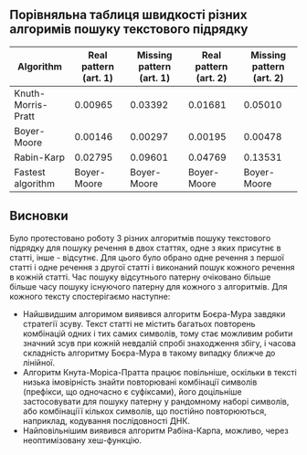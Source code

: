 ## Порівняльна таблиця швидкості різних алгоримів пошуку текстового підрядку  
| Algorithm                 | Real pattern (art. 1)     | Missing pattern (art. 1)  | Real pattern (art. 2)     | Missing pattern (art. 2)  |
| ------------------------- | ------------------------- | ------------------------- | ------------------------- | ------------------------- |
| Knuth-Morris-Pratt        |                   0.00965 |                   0.03392 |                   0.01681 |                   0.05010 |
| Boyer-Moore               |                   0.00146 |                   0.00297 |                   0.00195 |                   0.00478 |
| Rabin-Karp                |                   0.02795 |                   0.09601 |                   0.04769 |                   0.13531 |
| Fastest algorithm         | Boyer-Moore               | Boyer-Moore               | Boyer-Moore               | Boyer-Moore               |

## Висновки
Було протестовано роботу 3 різних алгоритмів пошуку текстового підрядку для пошуку речення в двох статтях, одне з яких присутнє в статті, інше - відсутнє. Для цього було обрано одне речення з першої статті і одне речення з другої статті і виконаний пошук кожного речення в кожній статті. Час пошуку відсутнього патерну очіковано більше більше часу пошуку існуючого патерну для кожного з алгоритмів. Для кожного тексту спостерігаємо наступне:
- Найшвидшим алгоримом виявився алгоритм Боєра-Мура завдяки стратегії зсуву. Текст статті не містить багатьох повторень комбінацій одних і тих самих символів, тому стає можливим робити значний зсув при кожній невдалій спробі знаходження збігу, і часова складність алгоритму Боєра-Мура в такому випадку ближче до лінійної. 
- Алгоритм Кнута-Моріса-Пратта працює повільніше, оскільки в тексті низька імовірність знайти повторювані комбінації символів (префікси, що одночасно є суфіксами), його доцільніше застосовувати для пошуку патерну у рандомному наборі символів, або комбінаціїї кількох символів, що постійно повторюються, наприклад, кодування послідовності ДНК.
- Найповільнішим виявився алгоритм Рабіна-Карпа, можливо, через неоптимізовану хеш-функцію.